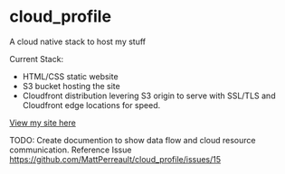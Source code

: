 # cloud_profile
A cloud native stack to host my stuff

Current Stack:
- HTML/CSS static website
- S3 bucket hosting the site
- Cloudfront distribution levering S3 origin to serve with SSL/TLS and Cloudfront edge locations for speed.

[View my site here](https://d1uvnd9ansx7g4.cloudfront.net/)

TODO: Create documention to show data flow and cloud resource communication. Reference Issue https://github.com/MattPerreault/cloud_profile/issues/15
